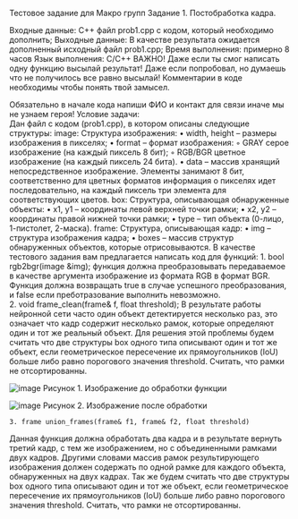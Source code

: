 Тестовое задание для Макро групп
Задание 1. Постобработка кадра.

Входные данные: 	С++ файл prob1.cpp с кодом, который необходимо дополнить;
Выходные данные: 	В качестве результата ожидается дополненный исходный файл prob1.cpp;
Время выполнения: 	примерно 8 часов
Язык выполнения: 	C/C++ 
ВАЖНО! Даже если ты смог написать одну функцию высылай результат! Даже если попробовал, но думаешь что не получилось все равно высылай!
Комментарии в коде необходимы чтобы понять твой замысел.

Обязательно в начале кода напиши ФИО и контакт для связи иначе мы не узнаем героя!
 Условие задачи:	
Дан файл с кодом (prob1.cpp), в котором описаны следующие структуры:
image: Структура изображения:
    • width, height	– размеры изображения в пикселях;
    • format 		– формат изображения:
        ◦ GRAY 		серое изображение (на каждый пиксель 8 бит);
        ◦ RGB/BGR   	цветное изображение (на каждый пиксель 24 бита).
    • data  		– массив хранящий непосредственное изображение. Элементы занимают 8 бит, соответственно для цветных форматов информация о пикселях идет последовательно, на каждый пиксель три элемента для соответствующих цветов.
box: Структура, описывающая обнаруженные объекты:
    • x1, y1		– координаты левой  верхней точки рамки;
    • x2, y2		– координаты правой нижней точки рамки;
    • type		– тип объекта (0-лицо, 1-пистолет, 2-маска).
frame: Структура, описывающая кадр:
    • img		– структура изображения кадра;
    • boxes		– массив структур обнаруженных объектов, которые отрисовываются.
В качестве тестового задания вам предлагается написать код для функций:
    1. bool rgb2bgr(image &img);
функция должна преобразовывать передаваемое в качестве аргумента изображение из формата RGB в формат BGR. Функция должна возвращать true в случае успешного преобразования, и false если преботразование выполнить невозможно.   	
    2. void frame_clean(frame& f, float threshold);
В результате работы нейронной сети часто один объект детектируется несколько раз, это означает что кадр содержит несколько рамок, которые определяют один и тот же реальный объект. Для решения этой проблемы будем считать что две структуры box одного типа описывают один и тот же объект, если геометрическое пересечение их прямоугольников (IoU) больше либо равно порогового значения threshold. Считать, что рамки не отсортированны.


![image](https://github.com/user-attachments/assets/8a3a58fe-2818-43f7-a3fb-a204c68d9539)
Рисунок 1. Изображение до обработки функции


![image](https://github.com/user-attachments/assets/7c74f3de-d942-458e-ba21-e0bbded33744)
Рисунок 2. Изображение после обработки 

    3. frame union_frames(frame& f1, frame& f2, float threshold)
Данная функция должна обработать два кадра и в результате вернуть третий кадр, с тем же изображением, но с объединенными рамками двух кадров. Другими словами массив рамок результирующего изображения должен содержать по одной рамке для каждого объекта, обнаруженных на двух кадрах. Так же будем считать что две структуры box одного типа описывают один и тот же объект, если геометрическое пересечение их прямоугольников (IoU) больше либо равно порогового значения threshold. Считать, что рамки не отсортированны.
